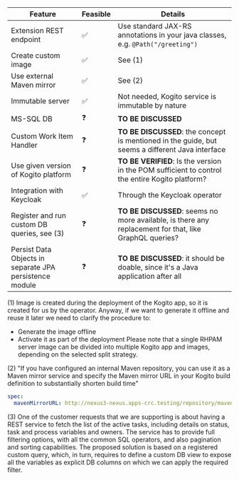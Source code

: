 

| Feature | Feasible | Details |
|---|---|---|
|Extension REST endpoint | :white_check_mark: | Use standard JAX-RS annotations in your java classes, e.g. `@Path("/greeting")`|
|Create custom image| :white_check_mark: | See (1) |
|Use external Maven mirror| :white_check_mark: | See (2)|
|Immutable server| :white_check_mark: | Not needed, Kogito service is immutable by nature |
|MS-SQL DB| :question: | **TO BE DISCUSSED**|
|Custom Work Item Handler | :question: | **TO BE DISCUSSED**: the concept is mentioned in the guide, but seems a different Java interface |
|Use given version of Kogito platform | :question: | **TO BE VERIFIED**: Is the version in the POM sufficient to control the entire Kogito platform? |
|Integration with Keycloak | :white_check_mark: | Through the Keycloak operator |
| Register and run custom DB queries, see (3)| :question: | **TO BE DISCUSSED**: seems no more available, is there any replacement for that, like GraphQL queries? |
| Persist Data Objects in separate JPA persistence module | :question: | **TO BE DISCUSSED**: it should be doable, since it's a Java application after all |


(1) Image is created during the deployment of the Kogito app, so it is created for us by the operator.
Anyway, if we want to generate it offline and reuse it later we need to clarify the procedure to:
* Generate the image offline
* Activate it as part of the deployment
Please note that a single RHPAM server image can be divided into multiple Kogito app and images, depending on the selected
split strategy.

(2) "If you have configured an internal Maven repository, you can use it as a Maven 
mirror service and specify the Maven mirror URL in your Kogito build definition to substantially shorten build time"
```yaml
spec:
  mavenMirrorURL: http://nexus3-nexus.apps-crc.testing/repository/maven-public/
```
(3) One of the customer requests that we are supporting is about having a REST service to fetch the list of the active tasks,
including details on status, task and process variables and owners. The service has to provide full filtering options, with
all the common SQL operators, and also pagination and sorting capabilities.
The proposed solution is based on a registered custom query, which, in turn, requires to define a custom DB view to expose 
all the variables as explicit DB columns on which we can apply the required filter.  